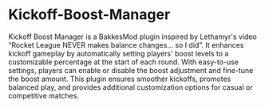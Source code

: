 # Kickoff-Boost-Manager
Kickoff Boost Manager is a BakkesMod plugin inspired by Lethamyr's video “Rocket League NEVER makes balance changes... so I did”. It enhances kickoff gameplay by automatically setting players' boost levels to a customizable percentage at the start of each round. With easy-to-use settings, players can enable or disable the boost adjustment and fine-tune the boost amount. This plugin ensures smoother kickoffs, promotes balanced play, and provides additional customization options for casual or competitive matches.

